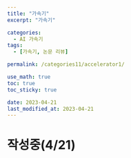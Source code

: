 ```yaml
---
title: "가속기"
excerpt: "가속기"

categories:
  - AI 가속기
tags:
  - [가속기, 논문 리뷰]

permalink: /categories11/accelerator1/

use_math: true
toc: true
toc_sticky: true

date: 2023-04-21
last_modified_at: 2023-04-21
---
```


# 작성중(4/21)
